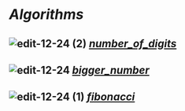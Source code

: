 # *_Algorithms_*
## ![edit-12-24 (2)](https://github.com/yasinnorozzadeh/python-course2/assets/88095232/4d4e9288-9929-432e-8f5f-dc86d9f55088) [*number_of_digits*](https://github.com/yasinnorozzadeh/python-course2/blob/main/assignment%2001/algorithm%20number%20of%20digits.text)

## ![edit-12-24](https://github.com/yasinnorozzadeh/python-course2/assets/88095232/f99d4e67-90d1-43b6-ab30-9d84e718408e) [*bigger_number*](https://github.com/yasinnorozzadeh/python-course2/blob/main/assignment%2001/bigger%20Number%20Algorithm.text)

## ![edit-12-24 (1)](https://github.com/yasinnorozzadeh/python-course2/assets/88095232/9c48867b-218e-417e-8a53-e6d3892c981a) [*fibonacci*](https://github.com/yasinnorozzadeh/python-course2/blob/main/assignment%2001/fibonacci%20sequence%20algorithm)

